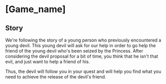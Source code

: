 # [Game_name]

## Story 
We're following the story of a young person who previously encountered a young devil. 
This young devil will ask for our help in order to go help the friend of the young devil who's been seized by the Princess.
After considering the devil proposal for a bit of time, you think that he isn't that evil, and just want to help a friend of his. 

Thus, the devil will follow you in your quest and will help you find what you need to achieve the release of the devil's friend.

